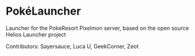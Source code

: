 # PokéLauncher
Launcher for the PokeResort Pixelmon server, based on the open source Helios Launcher project

Contributors: Sayersauce, Luca U, GeekCorner, Zeot
